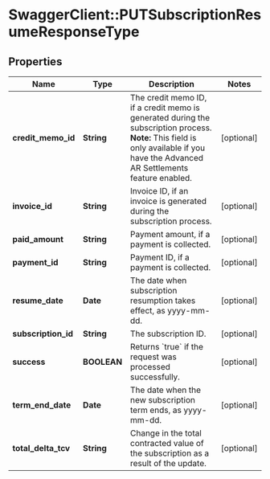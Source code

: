 # SwaggerClient::PUTSubscriptionResumeResponseType

## Properties
Name | Type | Description | Notes
------------ | ------------- | ------------- | -------------
**credit_memo_id** | **String** | The credit memo ID, if a credit memo is generated during the subscription process.  **Note:** This field is only available if you have the Advanced AR Settlements feature enabled.  | [optional] 
**invoice_id** | **String** | Invoice ID, if an invoice is generated during the subscription process.  | [optional] 
**paid_amount** | **String** | Payment amount, if a payment is collected.  | [optional] 
**payment_id** | **String** | Payment ID, if a payment is collected.  | [optional] 
**resume_date** | **Date** | The date when subscription resumption takes effect, as yyyy-mm-dd.  | [optional] 
**subscription_id** | **String** | The subscription ID.  | [optional] 
**success** | **BOOLEAN** | Returns &#x60;true&#x60; if the request was processed successfully.  | [optional] 
**term_end_date** | **Date** | The date when the new subscription term ends, as yyyy-mm-dd.  | [optional] 
**total_delta_tcv** | **String** | Change in the total contracted value of the subscription as a result of the update.  | [optional] 


